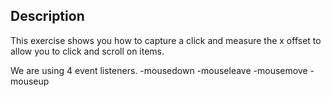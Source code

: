## Description

This exercise shows you how to capture a click and measure the x offset to allow you to click and scroll on items.

We are using 4 event listeners.
    -mousedown
    -mouseleave
    -mousemove
    -mouseup